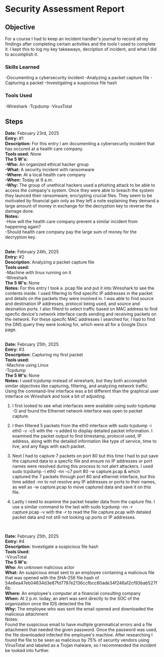 # Security Assessment Report

## Objective

For a course I had to keep an incident handler's journal to record all my findings after completing certain activities and the tools I used to complete it. I kept this to log my key takeaways, decription of incident, and what I did to accomplish it.

### Skills Learned

-Documenting a cybersecurity incident
-Analyzing a packet capture file
-Capturing a packet
-Investigating a suspicious file hash

### Tools Used

-Wireshark
-Tcpdump
-VirusTotal

## Steps

**Date:** February 23rd, 2025 <br>
**Entry:** #1<br>
**Description:** For this entry I am documenting a cybersecurity incident that has occured at a health care company.<br>
**Tools used:** None<br>
**The 5 W's:** <br>
**-Who:** An organized ethical hacker group<br>
**-What:** A security incident with ransomware<br>
**-Where:** At a local health care company<br>
**-When:** Today at 9 a.m.<br>
**-Why:** The group of unethical hackers used a phishing attack to be able to access the company's system. Once they were able to breach the system they launced their ransomware, encrypting crucial files. They seem to be motivated by financial gain only as they left a note explaining they demand a large amount of money in exchange for the decryption key to reverse the damage done.<br>
**Notes:** <br>
-How will the health care company prevent a similar incident from happening again?<br>
-Should health care company pay the large sum of money for the decryption key. <br>
<br>

**Date:** February 24th, 2025<br>
**Entry:** #2<br>
**Description:** Analyzing a packet capture file<br>
**Tools used:** <br>
-Machine with linux running on it<br>
-Wireshark<br>
**The 5 W's:** None<br>
**Notes:** For this entry I took a .pcap file and put it into Wireshark to see the contents inside. I used filtering to find specific IP addresses in the packet and details on the packets they were involved in. I was able to find source and destination IP addresses, protocol being used, and source and desination ports. I also filterd to select traffic based on MAC address to find specfic device's network interface cards sending and receiving packets on the network. For these specifc MAC addresses I searched for, I had to find the DNS query they were looking for, which were all for a Google Docs page.<br>
<br>

**Date:** February 25th, 2025<br>
**Entry:** #3<br>
**Description:** Capturing my first packet<br>
**Tools used:**<br>
-Machine using Linux<br>
-Tcpdump<br>
**The 5 W's:** None<br>
**Notes:** I used tcpdump instead of wireshark, but they both accomplish similar objectives like capturing, filtering, and analyzing network traffic. Using the command-line interface was a bit different than the graphical user interface on Wireshark and took a bit of adjusting. <br>

1. I first looked to see what interfaces were available using  sudo tcpdump -D  and found the Ethernet network interface was open to packet capture. <br>

2. I then filtered 5 packets from the eth0 interface with  sudo tcpdump -i eth0 -v -c5   with the -v added to display detailed packet information. I examined the packet output to find timestamp, protocol used, IP address, along with the detailed information like type of service, time to live, and any flags with each packet. <br>

3. Next I had to capture 7 packets on port 80 but this time I had to put save the captured data to a specfic file and ensure no IP addresses or port names were resolved during this process to not alert attackers. I used  sudo tcpdump -i eth0 -nn -c7 port 80 -w capture.pcap &   which captured the 7 packets through port 80 and ethernet interface, but this time added -nn to not resolve any IP addresses or ports to their names, as well as  -w capture.pcap  to move captured data and save it on this file.<br>

4. Lastly I need to examine the packet header data from the capture file. I use a similar command to the last with       sudo tcpdump -nn -r capture.pcap -v   with the -r to read the file capture.pcap with detaled packet data and not still not looking up ports or IP addresses.<br>
<br>

**Date:** February 25th, 2025<br>
**Entry:** #4<br>
**Description:** Investigate a suspicious file hash<br>
**Tools Used:**<br>
-VirusTotal<br>
**The 5 W's:** <br>
**Who:** An unknown malicious actor<br>
**What:** An suspicious email sent to an employee containing a malicious file that was opened with the SHA-256 file hash of 54e6ea47eb04634d3e87fd7787e2136ccfbcc80ade34f246a12cf93bab527f6b<br>
**Where:** An employee's computer at a financial consulting company<br>
**When:** At 2 p.m. today, an alert was sent directly to the SOC of the organization once the IDS detected the file<br>
**Why:** The employee who was sent the email opened and downloaded the malicious attachment<br>
Notes:<br>
Found the suspicious email to have multiple grammatical errors and a file attachment that needed the given password. Once the password was used, the file downloaded infected the employee's machine. After researching I found the file to be seen as malicious by 75% of security vendors using VirusTotal and labeled as a Trojan malware, so I recommended the incident be looked into further.


